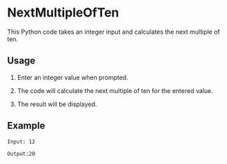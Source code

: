 # NextMultipleOfTen

This Python code takes an integer input and calculates the next multiple of ten.

## Usage

1. Enter an integer value when prompted.

2. The code will calculate the next multiple of ten for the entered value.

3. The result will be displayed.

## Example

```
Input: 12
```
```
Output:20
```